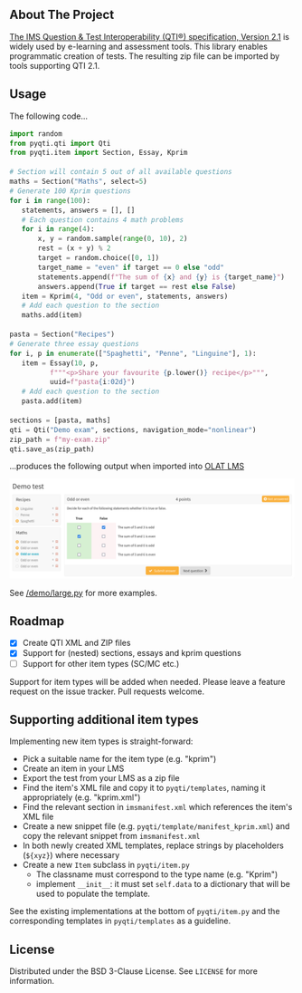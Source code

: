 
## About The Project

[The IMS Question & Test Interoperability (QTI®) specification, Version 2.1](https://www.imsglobal.org/question/qtiv2p1/imsqti_mdudv2p1.html) is widely used by e-learning and assessment tools. This library enables programmatic creation of tests. The resulting zip file can be imported by tools supporting QTI 2.1.


## Usage

The following code...

   ```python
   import random
   from pyqti.qti import Qti
   from pyqti.item import Section, Essay, Kprim

   # Section will contain 5 out of all available questions
   maths = Section("Maths", select=5)
   # Generate 100 Kprim questions
   for i in range(100):
      statements, answers = [], []
      # Each question contains 4 math problems
      for i in range(4):
          x, y = random.sample(range(0, 10), 2)
          rest = (x + y) % 2
          target = random.choice([0, 1])
          target_name = "even" if target == 0 else "odd"
          statements.append(f"The sum of {x} and {y} is {target_name}")
          answers.append(True if target == rest else False)
      item = Kprim(4, "Odd or even", statements, answers)
      # Add each question to the section
      maths.add(item)

   pasta = Section("Recipes")
   # Generate three essay questions
   for i, p in enumerate(["Spaghetti", "Penne", "Linguine"], 1):
      item = Essay(10, p,
             f"""<p>Share your favourite {p.lower()} recipe</p>""",
             uuid=f"pasta{i:02d}")
      # Add each question to the section
      pasta.add(item)

   sections = [pasta, maths]
   qti = Qti("Demo exam", sections, navigation_mode="nonlinear")
   zip_path = f"my-exam.zip"
   qti.save_as(zip_path)

   ```

...produces the following output when imported into [OLAT LMS](https://github.com/OpenOLAT/OpenOLAT)

![OLAT Screenshot](img/olat.png)

See [/demo/large.py](/dem/large.py) for more examples.

## Roadmap

- [x] Create QTI XML and ZIP files
- [x] Support for (nested) sections, essays and kprim questions
- [ ] Support for other item types (SC/MC etc.)

Support for item types will be added when needed. Please leave a feature request on the issue tracker. Pull requests welcome.

## Supporting additional item types

Implementing new item types is straight-forward:

- Pick a suitable name for the item type (e.g. "kprim")
- Create an item in your LMS
- Export the test from your LMS as a zip file
- Find the item's XML file and copy it to `pyqti/templates`, naming it appropriately (e.g. "kprim.xml")
- Find the relevant section in `imsmanifest.xml` which references the item's XML file
- Create a new snippet file (e.g. `pyqti/template/manifest_kprim.xml`) and copy the relevant snippet from `imsmanifest.xml`
- In both newly created XML templates, replace strings by placeholders (`${xyz}`) where necessary
- Create a new `Item` subclass in `pyqti/item.py`
   - The classname must correspond to the type name (e.g. "Kprim")
   - implement `__init__`: it must set `self.data` to a dictionary that will be used to populate the template.

See the existing implementations at the bottom of `pyqti/item.py` and the corresponding templates in `pyqti/templates` as a guideline.

## License

Distributed under the BSD 3-Clause License. See `LICENSE` for more information.

